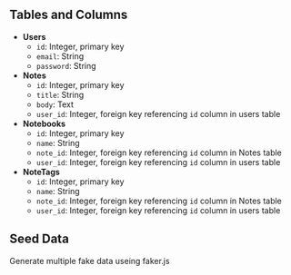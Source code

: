 ## Tables and Columns

- **Users**
   - `id`: Integer, primary key
   - `email`: String
   - `password`: String
- **Notes**
   - `id`: Integer, primary key
   - `title`: String
   - `body`: Text
   - `user_id`: Integer, foreign key referencing `id` column in users table
- **Notebooks**
   - `id`: Integer, primary key
   - `name`: String
   - `note_id`: Integer, foreign key referencing `id` column in Notes table
   - `user_id`: Integer, foreign key referencing `id` column in users table
- **NoteTags**
   - `id`: Integer, primary key
   - `name`: String
   - `note_id`: Integer, foreign key referencing `id` column in Notes table
   - `user_id`: Integer, foreign key referencing `id` column in users table

## Seed Data

Generate multiple fake data useing faker.js

